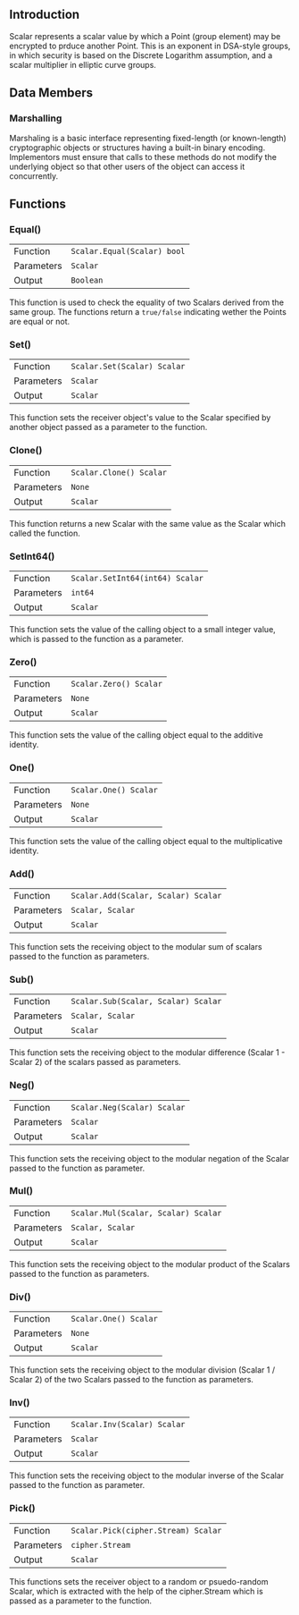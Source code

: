## Introduction
Scalar represents a scalar value by which a Point (group element) may be encrypted to prduce another Point. This is an exponent in DSA-style groups, in which security is based on the Discrete Logarithm assumption, and a scalar multiplier in elliptic curve groups.

## Data Members
### Marshalling
Marshaling is a basic interface representing fixed-length (or known-length)
cryptographic objects or structures having a built-in binary encoding.
Implementors must ensure that calls to these methods do not modify
the underlying object so that other users of the object can access
it concurrently.

## Functions
### Equal()

|            |                             |
| ---------- | --------------------------- |
| Function   | `Scalar.Equal(Scalar) bool` |
| Parameters | `Scalar`                    |
| Output     | `Boolean`                   |

This function is used to check the equality of two Scalars derived from the same group. The functions return a `true/false` indicating wether the Points are equal or not.

### Set()

|            |                            |
| ---------- | -------------------------- |
| Function   | `Scalar.Set(Scalar) Scalar`|
| Parameters | `Scalar`                   |
| Output     | `Scalar`                   |

This function sets the receiver object's value to the Scalar specified by another object passed as a parameter to the function.

### Clone()

|            |                         |
| ---------- | ----------------------- |
| Function   | `Scalar.Clone() Scalar` |
| Parameters | `None`                  |
| Output     | `Scalar`                |

This function returns a new Scalar with the same value as the Scalar which called the function.

### SetInt64()

|            |                                |
| ---------- | ------------------------------ |
| Function   | `Scalar.SetInt64(int64) Scalar`|
| Parameters | `int64`                        |
| Output     | `Scalar`                       |

This function sets the value of the calling object to a small integer value, which is passed to the function as a parameter.

### Zero()

|            |                            |
| ---------- | -------------------------- |
| Function   | `Scalar.Zero() Scalar`     |
| Parameters | `None`                     |
| Output     | `Scalar`                   |

This function sets the value of the calling object equal to the additive identity.

### One()

|            |                            |
| ---------- | -------------------------- |
| Function   | `Scalar.One() Scalar`      |
| Parameters | `None`                     |
| Output     | `Scalar`                   |

This function sets the value of the calling object equal to the multiplicative identity.

### Add()

|            |                                          |
| ---------- | ---------------------------------------- |
| Function   | `Scalar.Add(Scalar, Scalar) Scalar`      |
| Parameters | `Scalar, Scalar`                         |
| Output     | `Scalar`                                 |

This function sets the receiving object to the modular sum of scalars passed to the function as parameters.

### Sub()

|            |                                          |
| ---------- | ---------------------------------------- |
| Function   | `Scalar.Sub(Scalar, Scalar) Scalar`      |
| Parameters | `Scalar, Scalar`                         |
| Output     | `Scalar`                                 |

This function sets the receiving object to the modular difference (Scalar 1 - Scalar 2) of the scalars passed as parameters.

### Neg()

|            |                                  |
| ---------- | -------------------------------- |
| Function   | `Scalar.Neg(Scalar) Scalar`      |
| Parameters | `Scalar`                         |
| Output     | `Scalar`                         |

This function sets the receiving object to the modular negation of the Scalar passed to the function as parameter.

### Mul()

|            |                                          |
| ---------- | ---------------------------------------- |
| Function   | `Scalar.Mul(Scalar, Scalar) Scalar`      |
| Parameters | `Scalar, Scalar`                         |
| Output     | `Scalar`                                 |

This function sets the receiving object to the modular product of the Scalars passed to the function as parameters.

### Div()

|            |                            |
| ---------- | -------------------------- |
| Function   | `Scalar.One() Scalar`      |
| Parameters | `None`                     |
| Output     | `Scalar`                   |

This function sets the receiving object to the modular division (Scalar 1 / Scalar 2) of the two Scalars passed to the function as parameters.

### Inv()

|            |                                  |
| ---------- | -------------------------------- |
| Function   | `Scalar.Inv(Scalar) Scalar`      |
| Parameters | `Scalar`                         |
| Output     | `Scalar`                         |

This function sets the receiving object to the modular inverse of the Scalar passed to the function as parameter.

### Pick()

|            |                                    |
| ---------- | ---------------------------------- |
| Function   | `Scalar.Pick(cipher.Stream) Scalar`|
| Parameters | `cipher.Stream`                    |
| Output     | `Scalar`                           |

This functions sets the receiver object to a random or psuedo-random Scalar, which is extracted with the help of the cipher.Stream which is passed as a parameter to the function.

